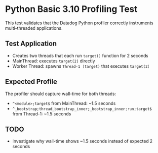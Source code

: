 # Python Basic 3.10 Profiling Test

This test validates that the Datadog Python profiler correctly instruments multi-threaded applications.

## Test Application
- Creates two threads that each run `target()` function for 2 seconds
- MainThread: executes `target(2)` directly  
- Worker Thread: spawns `Thread-1 (target)` that executes `target(2)`

## Expected Profile
The profiler should capture wall-time for both threads:
- `^<module>;target$` from MainThread: ~1.5 seconds
- `^_bootstrap;thread_bootstrap_inner;_bootstrap_inner;run;target$` from Thread-1: ~1.5 seconds

## TODO
- Investigate why wall-time shows ~1.5 seconds instead of expected 2 seconds
